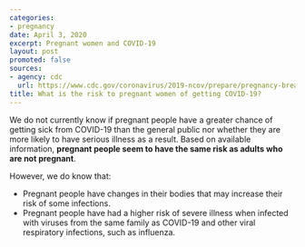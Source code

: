 ```yaml
---
categories:
- pregnancy
date: April 3, 2020
excerpt: Pregnant women and COVID-19
layout: post
promoted: false
sources:
- agency: cdc
  url: https://www.cdc.gov/coronavirus/2019-ncov/prepare/pregnancy-breastfeeding.html
title: What is the risk to pregnant women of getting COVID-19?
---
```


We do not currently know if pregnant people have a greater chance of getting sick from COVID-19 than the general public nor whether they are more likely to have serious illness as a result. Based on available information, **pregnant people seem to have the same risk as adults who are not pregnant**.

However, we do know that:

- Pregnant people have changes in their bodies that may increase their risk of some infections.
- Pregnant people have had a higher risk of severe illness when infected with viruses from the same family as COVID-19 and other viral respiratory infections, such as influenza.
